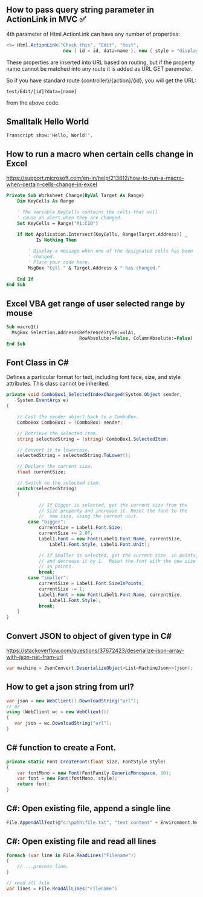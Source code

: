 ## How to pass query string parameter in ActionLink in MVC :white_check_mark:


4th parameter of Html.ActionLink can have any number of properties:

```c#
<%= Html.ActionLink("Check this", "Edit", "test", 
                     new { id = id, data=name }, new { style = "display:block" })%>
```                     
These properties are inserted into URL based on routing, but if the property name cannot be matched into any route it is added as URL GET parameter.

So if you have standard route {controller}/{action}/{id}, you will get the URL:

```
test/Edit/[id]?data=[name] 
```
from the above code.


## Smalltalk Hello World

```smalltalk
Transcript show:'Hello, World!'.
```

## How to run a macro when certain cells change in Excel
https://support.microsoft.com/en-in/help/213612/how-to-run-a-macro-when-certain-cells-change-in-excel

```vb
Private Sub Worksheet_Change(ByVal Target As Range)
    Dim KeyCells As Range

    ' The variable KeyCells contains the cells that will
    ' cause an alert when they are changed.
    Set KeyCells = Range("A1:C10")
    
    If Not Application.Intersect(KeyCells, Range(Target.Address)) _
           Is Nothing Then

        ' Display a message when one of the designated cells has been 
        ' changed.
        ' Place your code here.
        MsgBox "Cell " & Target.Address & " has changed."
       
    End If
End Sub
```


## Excel VBA get range of user selected range by mouse

```vb
Sub macro1()
  MsgBox Selection.Address(ReferenceStyle:=xlA1, _
                           RowAbsolute:=False, ColumnAbsolute:=False)
End Sub
```

## Font Class in C#
Defines a particular format for text, including font face, size, and style attributes. This class cannot be inherited.
```csharp
private void ComboBox1_SelectedIndexChanged(System.Object sender, 
    System.EventArgs e)
{

    // Cast the sender object back to a ComboBox.
    ComboBox ComboBox1 = (ComboBox) sender;

    // Retrieve the selected item.
    string selectedString = (string) ComboBox1.SelectedItem;

    // Convert it to lowercase.
    selectedString = selectedString.ToLower();

    // Declare the current size.
    float currentSize;

    // Switch on the selected item. 
    switch(selectedString)
    {

            // If Bigger is selected, get the current size from the 
            // Size property and increase it. Reset the font to the
            //  new size, using the current unit.
        case "bigger":
            currentSize = Label1.Font.Size;
            currentSize += 2.0F;
            Label1.Font = new Font(Label1.Font.Name, currentSize, 
                Label1.Font.Style, Label1.Font.Unit);

            // If Smaller is selected, get the current size, in points,
            // and decrease it by 1.  Reset the font with the new size
            // in points.
            break;
        case "smaller":
            currentSize = Label1.Font.SizeInPoints;
            currentSize -= 1;
            Label1.Font = new Font(Label1.Font.Name, currentSize, 
                Label1.Font.Style);
            break;
    }
}
```

## Convert JSON to object of given type in C#
https://stackoverflow.com/questions/37672423/deserialize-json-array-with-json-net-from-url
```csharp
var machine = JsonConvert.DeserializeObject<List<MachineJson>>(json);
```

## How to get a json string from url?

```csharp
var json = new WebClient().DownloadString("url");
// or
using (WebClient wc = new WebClient())
{
   var json = wc.DownloadString("url");
}
```


## C# function to create a Font.
```csharp
private static Font CreateFont(float size, FontStyle style)
{
    var fontMono = new Font(FontFamily.GenericMonospace, 10);
    var font = new Font(fontMono, style);
    return font;
}
```


## C#: Open existing file, append a single line

```csharp
File.AppendAllText(@"c:\path\file.txt", "text content" + Environment.NewLine);
```

## C#: Open existing file and read all lines

```csharp
foreach (var line in File.ReadLines("Filename"))
{
    // ...process line.
}

// read all file
var lines = File.ReadAllLines("Filename")

```